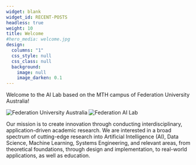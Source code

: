 ```yaml
---
widget: blank
widget_id: RECENT-POSTS
headless: true
weight: 10
title: Welcome
#hero_media: welcome.jpg
design:
  columns: "1"
  css_style: null
  css_class: null
  background:
    image: null
    image_darken: 0.1
---
```

Welcome to the AI Lab based on the MTH campus of Federation University Australia!

![](fed_uni_black_rgb.jpg "Federation University Australia") 
![](8f22ca_33e8a660814140a0b81b9947bc01762c_mv2.webp "Federation AI Lab")


Our mission is to create innovation through conducting interdisciplinary, application-driven academic research. We are interested in a broad spectrum of cutting-edge research into Artificial Intelligence (AI), Data Science, Machine Learning, Systems Engineering, and relevant areas, from theoretical foundations, through design and implementation, to real-world applications, as well as education.
